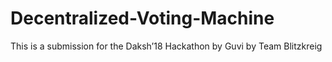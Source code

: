 # Decentralized-Voting-Machine
This is a submission for the Daksh’18 Hackathon by Guvi by Team Blitzkreig
